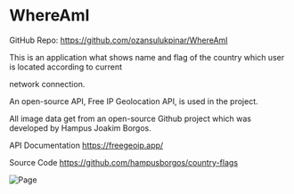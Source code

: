 # WhereAmI
GitHub Repo: https://github.com/ozansulukpinar/WhereAmI

This is an application what shows name and flag of the country which user is located according to current 

network connection.

An open-source API, Free IP Geolocation API, is used in the project.

All image data get from an open-source Github project which was developed by Hampus Joakim Borgos.

API Documentation
https://freegeoip.app/

Source Code
https://github.com/hampusborgos/country-flags

![Page](https://user-images.githubusercontent.com/52232302/116796044-2da43880-aae2-11eb-8f0e-fb82cdbf7358.JPG)
